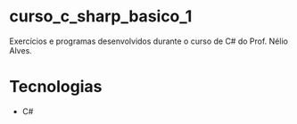 # curso_c_sharp_basico_1
Exercícios e programas desenvolvidos durante o curso de C# do Prof. Nélio Alves.

# Tecnologias

- C#
